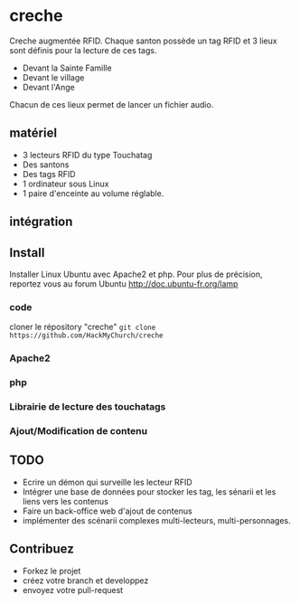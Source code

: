 # creche
Creche augmentée RFID.
Chaque santon possède un tag RFID et 3 lieux sont définis pour la lecture de ces tags.
- Devant la Sainte Famille
- Devant le village
- Devant l'Ange

Chacun de ces lieux permet de lancer un fichier audio.

## matériel
- 3 lecteurs RFID du type Touchatag
- Des santons
- Des tags RFID
- 1 ordinateur sous Linux
- 1 paire d'enceinte au volume réglable.

## intégration

## Install
Installer Linux Ubuntu avec Apache2 et php. Pour plus de précision, reportez vous au forum Ubuntu http://doc.ubuntu-fr.org/lamp

### code
cloner le répository "creche" `git clone https://github.com/HackMyChurch/creche`

### Apache2

### php

### Librairie de lecture des touchatags

### Ajout/Modification de contenu

## TODO
- Ecrire un démon qui surveille les lecteur RFID
- Intégrer une base de données pour stocker les tag, les sénarii et les liens vers les contenus
- Faire un back-office web d'ajout de contenus
- implémenter des scénarii complexes multi-lecteurs, multi-personnages.

## Contribuez
- Forkez le projet
- créez votre branch et developpez
- envoyez votre pull-request
